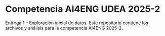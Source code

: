 # Competencia AI4ENG UDEA 2025-2
Entrega 1 – Exploración inicial de datos.
Este repositorio contiene los archivos y análisis para la competencia AI4ENG 2025-2.
